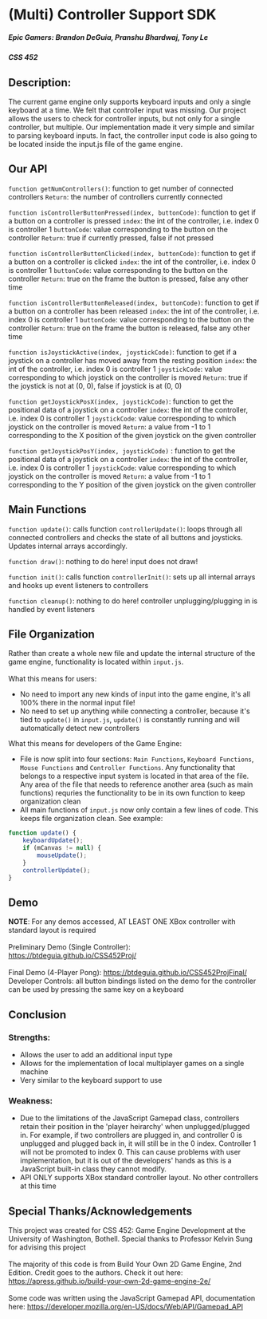 # (Multi) Controller Support SDK
##### Epic Gamers: Brandon DeGuia, Pranshu Bhardwaj, Tony Le 
##### CSS 452

## Description: 
The current game engine only supports keyboard inputs and only a single keyboard at a time. We felt that controller input was missing. Our project allows the users to check for controller inputs, but not only for a single controller, but multiple. Our implementation made it very simple and similar to parsing keyboard inputs. In fact, the controller input code is also going to be located inside the input.js file of the game engine. 

## Our API
`function getNumControllers()`: function to get number of connected controllers `Return`: the number of controllers currently connected

`function isControllerButtonPressed(index, buttonCode)`: function to get if a button on a controller is pressed `index`: the int of the controller, i.e. index 0 is controller 1 `buttonCode`: value corresponding to the button on the controller `Return`: true if currently pressed, false if not pressed

`function isControllerButtonClicked(index, buttonCode)`: function to get if a button on a controller is clicked `index`: the int of the controller, i.e. index 0 is controller 1 `buttonCode`: value corresponding to the button on the controller `Return`: true on the frame the button is pressed, false any other time

`function isControllerButtonReleased(index, buttonCode)`: function to get if a button on a controller has been released `index`: the int of the controller, i.e. index 0 is controller 1 `buttonCode`: value corresponding to the button on the controller `Return`: true on the frame the button is released, false any other time

`function isJoystickActive(index, joystickCode)`: function to get if a joystick on a controller has moved away from the resting position `index`: the int of the controller, i.e. index 0 is controller 1 `joystickCode`: value corresponding to which joystick on the controller is moved `Return`: true if the joystick is not at (0, 0), false if joystick is at (0, 0)

`function getJoystickPosX(index, joystickCode)`: function to get the positional data of a joystick on a controller `index`: the int of the controller, i.e. index 0 is controller 1 `joystickCode`: value corresponding to which joystick on the controller is moved `Return`: a value from -1 to 1 corresponding to the X position of the given joystick on the given controller

`function getJoystickPosY(index, joystickCode)` : function to get the positional data of a joystick on a controller `index`: the int of the controller, i.e. index 0 is controller 1 `joystickCode`: value corresponding to which joystick on the controller is moved `Return`: a value from -1 to 1 corresponding to the Y position of the given joystick on the given controller

## Main Functions
`function update()`: calls function `controllerUpdate()`: loops through all connected controllers and checks the state of all buttons and joysticks. Updates internal arrays accordingly.

`function draw()`: nothing to do here! input does not draw!

`function init()`: calls function `controllerInit()`: sets up all internal arrays and hooks up event listeners to controllers

`function cleanup()`: nothing to do here! controller unplugging/plugging in is handled by event listeners

## File Organization
Rather than create a whole new file and update the internal structure of the game engine, functionality is located within `input.js`. <br><br>
What this means for users:
- No need to import any new kinds of input into the game engine, it's all 100% there in the normal input file!
- No need to set up anything while connecting a controller, because it's tied to `update()` in `input.js`, `update()` is constantly running and will automatically detect new controllers <br>

What this means for developers of the Game Engine:
- File is now split into four sections: `Main Functions`, `Keyboard Functions`, `Mouse Functions` and `Controller Functions`. Any functionality that belongs to a respective input system is located in that area of the file. Any area of the file that needs to reference another area (such as main functions) requries the functionality to be in its own function to keep organization clean
- All main functions of `input.js` now only contain a few lines of code. This keeps file organization clean. See example:
``` JavaScript
function update() {
    keyboardUpdate();
    if (mCanvas != null) {
        mouseUpdate();
    }
    controllerUpdate();
}
```


## Demo 
<b>NOTE</b>: For any demos accessed, AT LEAST ONE XBox controller with standard layout is required <br><br>
Preliminary Demo (Single Controller): https://btdeguia.github.io/CSS452Proj/ <br><br>
Final Demo (4-Player Pong): https://btdeguia.github.io/CSS452ProjFinal/ <br>
Developer Controls: all button bindings listed on the demo for the controller can be used by pressing the same key on a keyboard

## Conclusion 
### Strengths: 
- Allows the user to add an additional input type
- Allows for the implementation of local multiplayer games on a single machine 
- Very similar to the keyboard support to use
### Weakness: 
- Due to the limitations of the JavaScript Gamepad class, controllers retain their position in the 'player heirarchy' when unplugged/plugged in. For example, if two controllers are plugged in, and controller 0 is unplugged and plugged back in, it will still be in the 0 index. Controller 1 will not be promoted to index 0. This can cause problems with user implementation, but it is out of the developers' hands as this is a JavaScript built-in class they cannot modify.
- API ONLY supports XBox standard controller layout. No other controllers at this time


## Special Thanks/Acknowledgements
This project was created for CSS 452: Game Engine Development at the University of Washington, Bothell. Special thanks to Professor Kelvin Sung for advising this project<br><br>
The majority of this code is from Build Your Own 2D Game Engine, 2nd Edition. Credit goes to the authors. Check it out here: https://apress.github.io/build-your-own-2d-game-engine-2e/<br><br>
Some code was written using the JavaScript Gamepad API, documentation here: https://developer.mozilla.org/en-US/docs/Web/API/Gamepad_API <br><br>